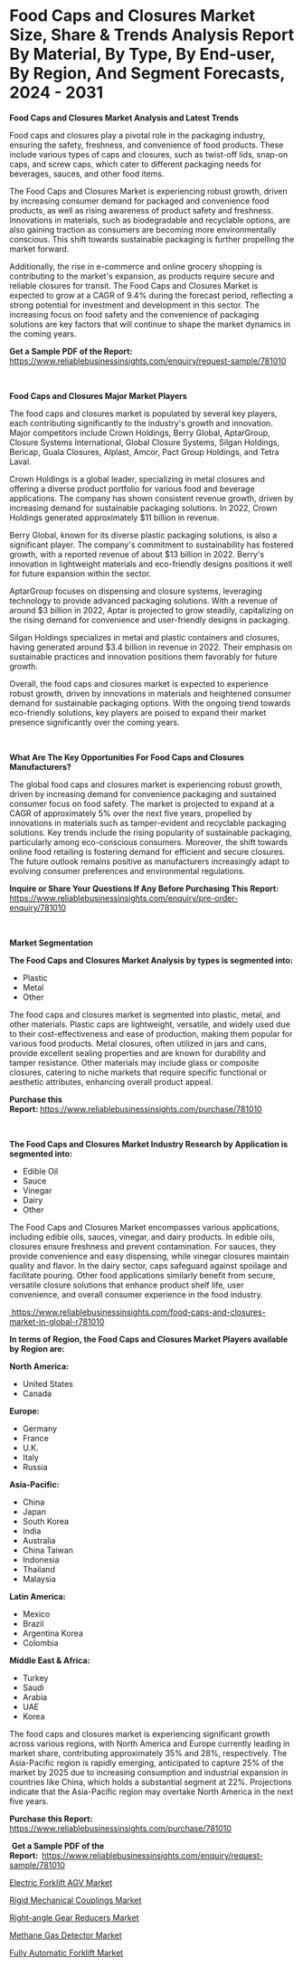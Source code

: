 <p><h1>Food Caps and Closures Market Size, Share & Trends Analysis Report By Material, By Type, By End-user, By Region, And Segment Forecasts, 2024 - 2031</h1></p><p><strong>Food Caps and Closures Market Analysis and Latest Trends</strong></p>
<p><p>Food caps and closures play a pivotal role in the packaging industry, ensuring the safety, freshness, and convenience of food products. These include various types of caps and closures, such as twist-off lids, snap-on caps, and screw caps, which cater to different packaging needs for beverages, sauces, and other food items.</p><p>The Food Caps and Closures Market is experiencing robust growth, driven by increasing consumer demand for packaged and convenience food products, as well as rising awareness of product safety and freshness. Innovations in materials, such as biodegradable and recyclable options, are also gaining traction as consumers are becoming more environmentally conscious. This shift towards sustainable packaging is further propelling the market forward.</p><p>Additionally, the rise in e-commerce and online grocery shopping is contributing to the market's expansion, as products require secure and reliable closures for transit. The Food Caps and Closures Market is expected to grow at a CAGR of 9.4% during the forecast period, reflecting a strong potential for investment and development in this sector. The increasing focus on food safety and the convenience of packaging solutions are key factors that will continue to shape the market dynamics in the coming years.</p></p>
<p><strong>Get a Sample PDF of the Report:&nbsp;</strong> <a href="https://www.reliablebusinessinsights.com/enquiry/request-sample/781010?utm_campaign=1121&utm_medium=2&utm_source=Github&utm_content=ia&utm_term=15102024&utm_id=food-caps-and-closures">https://www.reliablebusinessinsights.com/enquiry/request-sample/781010</a></p>
<p>&nbsp;</p>
<p><strong>Food Caps and Closures Major Market Players</strong></p>
<p><p>The food caps and closures market is populated by several key players, each contributing significantly to the industry's growth and innovation. Major competitors include Crown Holdings, Berry Global, AptarGroup, Closure Systems International, Global Closure Systems, Silgan Holdings, Bericap, Guala Closures, Alplast, Amcor, Pact Group Holdings, and Tetra Laval.</p><p>Crown Holdings is a global leader, specializing in metal closures and offering a diverse product portfolio for various food and beverage applications. The company has shown consistent revenue growth, driven by increasing demand for sustainable packaging solutions. In 2022, Crown Holdings generated approximately $11 billion in revenue.</p><p>Berry Global, known for its diverse plastic packaging solutions, is also a significant player. The company's commitment to sustainability has fostered growth, with a reported revenue of about $13 billion in 2022. Berry's innovation in lightweight materials and eco-friendly designs positions it well for future expansion within the sector.</p><p>AptarGroup focuses on dispensing and closure systems, leveraging technology to provide advanced packaging solutions. With a revenue of around $3 billion in 2022, Aptar is projected to grow steadily, capitalizing on the rising demand for convenience and user-friendly designs in packaging.</p><p>Silgan Holdings specializes in metal and plastic containers and closures, having generated around $3.4 billion in revenue in 2022. Their emphasis on sustainable practices and innovation positions them favorably for future growth.</p><p>Overall, the food caps and closures market is expected to experience robust growth, driven by innovations in materials and heightened consumer demand for sustainable packaging options. With the ongoing trend towards eco-friendly solutions, key players are poised to expand their market presence significantly over the coming years.</p></p>
<p>&nbsp;</p>
<p><strong>What Are The Key Opportunities For Food Caps and Closures Manufacturers?</strong></p>
<p><p>The global food caps and closures market is experiencing robust growth, driven by increasing demand for convenience packaging and sustained consumer focus on food safety. The market is projected to expand at a CAGR of approximately 5% over the next five years, propelled by innovations in materials such as tamper-evident and recyclable packaging solutions. Key trends include the rising popularity of sustainable packaging, particularly among eco-conscious consumers. Moreover, the shift towards online food retailing is fostering demand for efficient and secure closures. The future outlook remains positive as manufacturers increasingly adapt to evolving consumer preferences and environmental regulations.</p></p>
<p><strong>Inquire or Share Your Questions If Any Before Purchasing This Report:</strong> <a href="https://www.reliablebusinessinsights.com/enquiry/pre-order-enquiry/781010?utm_campaign=1121&utm_medium=2&utm_source=Github&utm_content=ia&utm_term=15102024&utm_id=food-caps-and-closures">https://www.reliablebusinessinsights.com/enquiry/pre-order-enquiry/781010</a></p>
<p>&nbsp;</p>
<p><strong>Market Segmentation</strong></p>
<p><strong>The Food Caps and Closures Market Analysis by types is segmented into:</strong></p>
<p><ul><li>Plastic</li><li>Metal</li><li>Other</li></ul></p>
<p><p>The food caps and closures market is segmented into plastic, metal, and other materials. Plastic caps are lightweight, versatile, and widely used due to their cost-effectiveness and ease of production, making them popular for various food products. Metal closures, often utilized in jars and cans, provide excellent sealing properties and are known for durability and tamper resistance. Other materials may include glass or composite closures, catering to niche markets that require specific functional or aesthetic attributes, enhancing overall product appeal.</p></p>
<p><strong>Purchase this Report:&nbsp;</strong><a href="https://www.reliablebusinessinsights.com/purchase/781010?utm_campaign=1121&utm_medium=2&utm_source=Github&utm_content=ia&utm_term=15102024&utm_id=food-caps-and-closures">https://www.reliablebusinessinsights.com/purchase/781010</a></p>
<p>&nbsp;</p>
<p><strong>The Food Caps and Closures Market Industry Research by Application is segmented into:</strong></p>
<p><ul><li>Edible Oil</li><li>Sauce</li><li>Vinegar</li><li>Dairy</li><li>Other</li></ul></p>
<p><p>The Food Caps and Closures Market encompasses various applications, including edible oils, sauces, vinegar, and dairy products. In edible oils, closures ensure freshness and prevent contamination. For sauces, they provide convenience and easy dispensing, while vinegar closures maintain quality and flavor. In the dairy sector, caps safeguard against spoilage and facilitate pouring. Other food applications similarly benefit from secure, versatile closure solutions that enhance product shelf life, user convenience, and overall consumer experience in the food industry.</p></p>
<p><a href="https://www.reliablebusinessinsights.com/food-caps-and-closures-market-in-global-r781010?utm_campaign=1121&utm_medium=2&utm_source=Github&utm_content=ia&utm_term=15102024&utm_id=food-caps-and-closures">&nbsp;https://www.reliablebusinessinsights.com/food-caps-and-closures-market-in-global-r781010</a></p>
<p><strong>In terms of Region, the Food Caps and Closures Market Players available by Region are:</strong></p>
<p>
    <p> <strong> North America: </strong>
        <ul>
            <li>United States</li>
            <li>Canada</li>
        </ul>
        </p> 
    <p> <strong> Europe: </strong>
        <ul>
            <li>Germany</li>
            <li>France</li>
            <li>U.K.</li>
            <li>Italy</li>
            <li>Russia</li>
        </ul>
        </p> 
    <p> <strong> Asia-Pacific: </strong>
        <ul>
            <li>China</li>
            <li>Japan</li>
            <li>South Korea</li>
            <li>India</li>
            <li>Australia</li>
            <li>China Taiwan</li>
            <li>Indonesia</li>
            <li>Thailand</li>
            <li>Malaysia</li>
        </ul>
        </p> 
    <p> <strong> Latin America: </strong>
        <ul>
            <li>Mexico</li>
            <li>Brazil</li>
            <li>Argentina Korea</li>
            <li>Colombia</li>
        </ul>
        </p> 
    <p> <strong> Middle East & Africa: </strong>
        <ul>
            <li>Turkey</li>
            <li>Saudi</li>
            <li>Arabia</li>
            <li>UAE</li>
            <li>Korea</li>
        </ul>
    </p>
    </p>
<p><p>The food caps and closures market is experiencing significant growth across various regions, with North America and Europe currently leading in market share, contributing approximately 35% and 28%, respectively. The Asia-Pacific region is rapidly emerging, anticipated to capture 25% of the market by 2025 due to increasing consumption and industrial expansion in countries like China, which holds a substantial segment at 22%. Projections indicate that the Asia-Pacific region may overtake North America in the next five years.</p></p>
<p><strong>Purchase this Report: </strong><a href="https://www.reliablebusinessinsights.com/purchase/781010?utm_campaign=1121&utm_medium=2&utm_source=Github&utm_content=ia&utm_term=15102024&utm_id=food-caps-and-closures">https://www.reliablebusinessinsights.com/purchase/781010</a></p>
<p>&nbsp;<strong>Get a Sample PDF of the Report:&nbsp;&nbsp;</strong><a href="https://www.reliablebusinessinsights.com/enquiry/request-sample/781010?utm_campaign=1121&utm_medium=2&utm_source=Github&utm_content=ia&utm_term=15102024&utm_id=food-caps-and-closures">https://www.reliablebusinessinsights.com/enquiry/request-sample/781010</a></p>
<p><strong></strong></p>
<p><p><a href="https://www.linkedin.com/pulse/global-electric-forklift-agv-market-trends-insights-jy36c?utm_campaign=1121&utm_medium=2&utm_source=Github&utm_content=ia&utm_term=15102024&utm_id=food-caps-and-closures">Electric Forklift AGV Market</a></p><p><a href="https://github.com/avilarotedlowkog/Market-Research-Report-List-1/blob/main/rigid-mechanical-couplings-market.md?utm_campaign=1121&utm_medium=2&utm_source=Github&utm_content=ia&utm_term=15102024&utm_id=food-caps-and-closures">Rigid Mechanical Couplings Market</a></p><p><a href="https://github.com/fadrijbtavist/Market-Research-Report-List-1/blob/main/right-angle-gear-reducers-market.md?utm_campaign=1121&utm_medium=2&utm_source=Github&utm_content=ia&utm_term=15102024&utm_id=food-caps-and-closures">Right-angle Gear Reducers Market</a></p><p><a href="https://issuu.com/reportprime-2/docs/methane-gas-detector-market-size-20_070a3bdf6a4afb?utm_campaign=1121&utm_medium=2&utm_source=Github&utm_content=ia&utm_term=15102024&utm_id=food-caps-and-closures">Methane Gas Detector Market</a></p><p><a href="https://www.linkedin.com/pulse/fully-automatic-forklift-market-drivers-challenges-forecast-wr1sc?utm_campaign=1121&utm_medium=2&utm_source=Github&utm_content=ia&utm_term=15102024&utm_id=food-caps-and-closures">Fully Automatic Forklift Market</a></p></p>